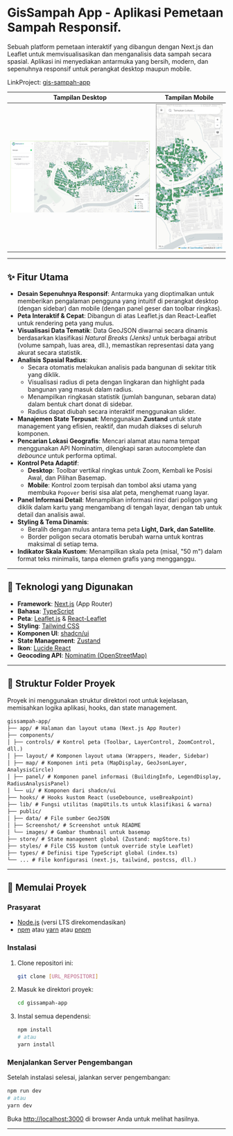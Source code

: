 # GisSampah App - Aplikasi Pemetaan Sampah Responsif.

Sebuah platform pemetaan interaktif yang dibangun dengan Next.js dan Leaflet untuk memvisualisasikan dan menganalisis data sampah secara spasial. Aplikasi ini menyediakan antarmuka yang bersih, modern, dan sepenuhnya responsif untuk perangkat desktop maupun mobile.

LinkProject: [gis-sampah-app](https://gis-sampah-app.vercel.app/)

|                         Tampilan Desktop                         |                        Tampilan Mobile                         |
| :--------------------------------------------------------------: | :------------------------------------------------------------: |
| ![Screenshot Desktop](./public/Screenshot/DekstopScreenshot.png) | ![Screenshot Mobile](./public/Screenshot/MobileScreenshot.png) |

---

## ✨ Fitur Utama

- **Desain Sepenuhnya Responsif**: Antarmuka yang dioptimalkan untuk memberikan pengalaman pengguna yang intuitif di perangkat desktop (dengan sidebar) dan mobile (dengan panel geser dan toolbar ringkas).
- **Peta Interaktif & Cepat**: Dibangun di atas Leaflet.js dan React-Leaflet untuk rendering peta yang mulus.
- **Visualisasi Data Tematik**: Data GeoJSON diwarnai secara dinamis berdasarkan klasifikasi _Natural Breaks (Jenks)_ untuk berbagai atribut (volume sampah, luas area, dll.), memastikan representasi data yang akurat secara statistik.
- **Analisis Spasial Radius**:
  - Secara otomatis melakukan analisis pada bangunan di sekitar titik yang diklik.
  - Visualisasi radius di peta dengan lingkaran dan highlight pada bangunan yang masuk dalam radius.
  - Menampilkan ringkasan statistik (jumlah bangunan, sebaran data) dalam bentuk chart donat di sidebar.
  - Radius dapat diubah secara interaktif menggunakan slider.
- **Manajemen State Terpusat**: Menggunakan **Zustand** untuk state management yang efisien, reaktif, dan mudah diakses di seluruh komponen.
- **Pencarian Lokasi Geografis**: Mencari alamat atau nama tempat menggunakan API Nominatim, dilengkapi saran autocomplete dan _debounce_ untuk performa optimal.
- **Kontrol Peta Adaptif**:
  - **Desktop**: Toolbar vertikal ringkas untuk Zoom, Kembali ke Posisi Awal, dan Pilihan Basemap.
  - **Mobile**: Kontrol zoom terpisah dan tombol aksi utama yang membuka `Popover` berisi sisa alat peta, menghemat ruang layar.
- **Panel Informasi Detail**: Menampilkan informasi rinci dari poligon yang diklik dalam kartu yang mengambang di tengah layar, dengan tab untuk detail dan analisis awal.
- **Styling & Tema Dinamis**:
  - Beralih dengan mulus antara tema peta **Light, Dark, dan Satellite**.
  - Border poligon secara otomatis berubah warna untuk kontras maksimal di setiap tema.
- **Indikator Skala Kustom**: Menampilkan skala peta (misal, "50 m") dalam format teks minimalis, tanpa elemen grafis yang mengganggu.

---

## 🚀 Teknologi yang Digunakan

- **Framework**: [Next.js](https://nextjs.org/) (App Router)
- **Bahasa**: [TypeScript](https://www.typescriptlang.org/)
- **Peta**: [Leaflet.js](https://leafletjs.com/) & [React-Leaflet](https://react-leaflet.js.org/)
- **Styling**: [Tailwind CSS](https://tailwindcss.com/)
- **Komponen UI**: [shadcn/ui](https://ui.shadcn.com/)
- **State Management**: [Zustand](https://github.com/pmndrs/zustand)
- **Ikon**: [Lucide React](https://lucide.dev/)
- **Geocoding API**: [Nominatim (OpenStreetMap)](https://nominatim.org/)

---

## 📁 Struktur Folder Proyek

Proyek ini menggunakan struktur direktori root untuk kejelasan, memisahkan logika aplikasi, hooks, dan state management.

```
gissampah-app/
├── app/ # Halaman dan layout utama (Next.js App Router)
├── components/
│ ├── controls/ # Kontrol peta (Toolbar, LayerControl, ZoomControl, dll.)
│ ├── layout/ # Komponen layout utama (Wrappers, Header, Sidebar)
│ ├── map/ # Komponen inti peta (MapDisplay, GeoJsonLayer, AnalysisCircle)
│ ├── panel/ # Komponen panel informasi (BuildingInfo, LegendDisplay, RadiusAnalysisPanel)
│ └── ui/ # Komponen dari shadcn/ui
├── hooks/ # Hooks kustom React (useDebounce, useBreakpoint)
├── lib/ # Fungsi utilitas (mapUtils.ts untuk klasifikasi & warna)
├── public/
│ ├── data/ # File sumber GeoJSON
│ ├── Screenshot/ # Screenshot untuk README
│ └── images/ # Gambar thumbnail untuk basemap
├── store/ # State management global (Zustand: mapStore.ts)
├── styles/ # File CSS kustom (untuk override style Leaflet)
├── types/ # Definisi tipe TypeScript global (index.ts)
└── ... # File konfigurasi (next.js, tailwind, postcss, dll.)
```

---

## 🏁 Memulai Proyek

### Prasyarat

- [Node.js](https://nodejs.org/) (versi LTS direkomendasikan)
- [npm](https://www.npmjs.com/) atau [yarn](https://yarnpkg.com/) atau [pnpm](https://pnpm.io/)

### Instalasi

1.  Clone repositori ini:
    ```bash
    git clone [URL_REPOSITORI]
    ```
2.  Masuk ke direktori proyek:
    ```bash
    cd gissampah-app
    ```
3.  Instal semua dependensi:
    ```bash
    npm install
    # atau
    yarn install
    ```

### Menjalankan Server Pengembangan

Setelah instalasi selesai, jalankan server pengembangan:

```bash
npm run dev
# atau
yarn dev
```

Buka [http://localhost:3000](http://localhost:3000) di browser Anda untuk melihat hasilnya.

---
